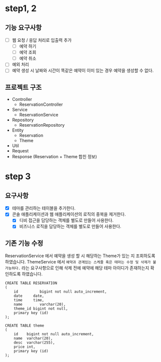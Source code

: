 # step1, 2
## 기능 요구사항
- [ ] 웹 요청 / 응답 처리로 입출력 추가
    - [ ] 예약 하기
    - [ ] 예약 조회
    - [ ] 예약 취소
- [ ] 예외 처리
- [ ] 예약 생성 시 날짜와 시간이 똑같은 예약이 이미 있는 경우 예약을 생성할 수 없다.

## 프로젝트 구조
- Controller
  - ReservationController
- Service
  - ReservationService
- Repository
  - ReservationRepository
- Entity
  - Reservation
  - Theme
- Util
- Request
- Response (Reservation + Theme 합친 정보)

# step 3
## 요구사항
- [x] 테마를 관리하는 테이블을 추가한다.
- [x] 콘솔 애플리케이션과 웹 애플리케이션의 로직의 중복을 제거한다.
  - [x] 디비 접근을 담당하는 객체를 별도로 만들어 사용한다.
  - [x] 비즈니스 로직을 담당하는 객체를 별도로 만들어 사용한다.

## 기존 기능 수정
ReservationService 에서 예약을 생성 할 시 해당하는 Theme가 있는 지 조회하도록 하였습니다.
ThemeService 에서 `예약과 관계있는 스케줄 혹은 테마는 수정 및 삭제가 불가능하다.` 라는 요구사항으로 인해 삭제 전에 예약에 해당 테마 아이디가 존재하는지 확인하도록 하였습니다.

```mysql
CREATE TABLE RESERVATION
(
    id          bigint not null auto_increment,
    date     date,
    time     time,
    name        varchar(20),
    theme_id bigint not null,
    primary key (id)
);

CREATE TABLE theme
(
    id    bigint not null auto_increment,
    name  varchar(20),
    desc  varchar(255),
    price int,
    primary key (id)
);
```